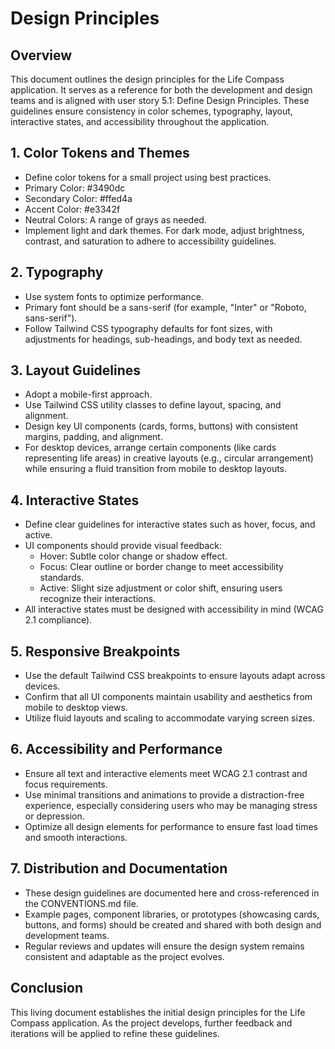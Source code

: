 # Design Principles

## Overview

This document outlines the design principles for the Life Compass application. It serves as a reference for both the development and design teams and is aligned with user story 5.1: Define Design Principles. These guidelines ensure consistency in color schemes, typography, layout, interactive states, and accessibility throughout the application.

## 1. Color Tokens and Themes

- Define color tokens for a small project using best practices.
- Primary Color: #3490dc
- Secondary Color: #ffed4a
- Accent Color: #e3342f
- Neutral Colors: A range of grays as needed.
- Implement light and dark themes. For dark mode, adjust brightness, contrast, and saturation to adhere to accessibility guidelines.

## 2. Typography

- Use system fonts to optimize performance.
- Primary font should be a sans-serif (for example, "Inter" or "Roboto, sans-serif").
- Follow Tailwind CSS typography defaults for font sizes, with adjustments for headings, sub-headings, and body text as needed.

## 3. Layout Guidelines

- Adopt a mobile-first approach.
- Use Tailwind CSS utility classes to define layout, spacing, and alignment.
- Design key UI components (cards, forms, buttons) with consistent margins, padding, and alignment.
- For desktop devices, arrange certain components (like cards representing life areas) in creative layouts (e.g., circular arrangement) while ensuring a fluid transition from mobile to desktop layouts.

## 4. Interactive States

- Define clear guidelines for interactive states such as hover, focus, and active.
- UI components should provide visual feedback:
  - Hover: Subtle color change or shadow effect.
  - Focus: Clear outline or border change to meet accessibility standards.
  - Active: Slight size adjustment or color shift, ensuring users recognize their interactions.
- All interactive states must be designed with accessibility in mind (WCAG 2.1 compliance).

## 5. Responsive Breakpoints

- Use the default Tailwind CSS breakpoints to ensure layouts adapt across devices.
- Confirm that all UI components maintain usability and aesthetics from mobile to desktop views.
- Utilize fluid layouts and scaling to accommodate varying screen sizes.

## 6. Accessibility and Performance

- Ensure all text and interactive elements meet WCAG 2.1 contrast and focus requirements.
- Use minimal transitions and animations to provide a distraction-free experience, especially considering users who may be managing stress or depression.
- Optimize all design elements for performance to ensure fast load times and smooth interactions.

## 7. Distribution and Documentation

- These design guidelines are documented here and cross-referenced in the CONVENTIONS.md file.
- Example pages, component libraries, or prototypes (showcasing cards, buttons, and forms) should be created and shared with both design and development teams.
- Regular reviews and updates will ensure the design system remains consistent and adaptable as the project evolves.

## Conclusion

This living document establishes the initial design principles for the Life Compass application. As the project develops, further feedback and iterations will be applied to refine these guidelines.
